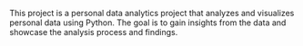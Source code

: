 This project is a personal data analytics project that analyzes and visualizes personal data using Python.
The goal is to gain insights from the data and showcase the analysis process and findings.
